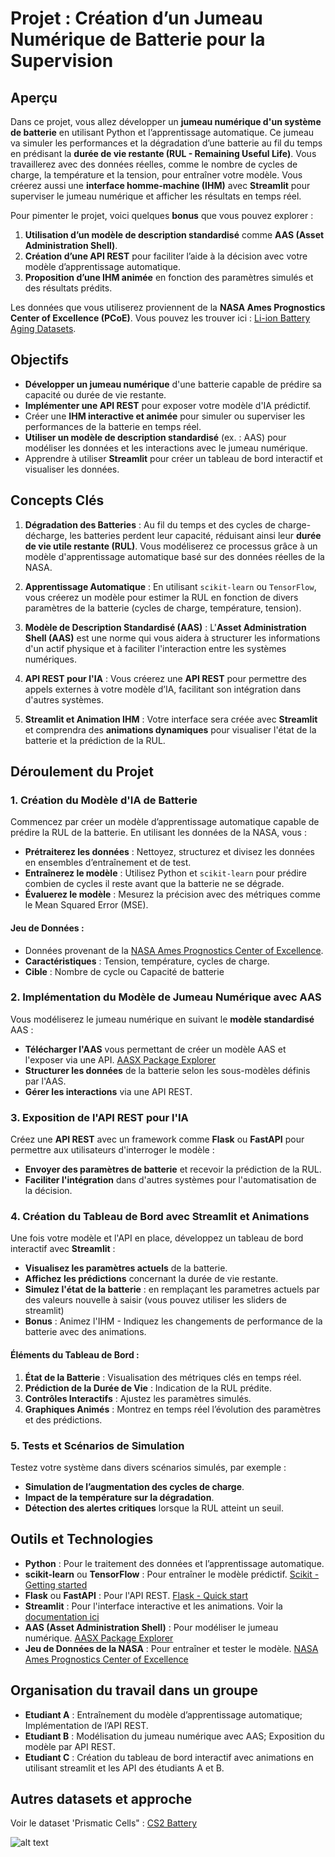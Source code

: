 # Projet : Création d’un Jumeau Numérique de Batterie pour la Supervision

## Aperçu
Dans ce projet, vous allez développer un **jumeau numérique d'un système de batterie** en utilisant Python et l’apprentissage automatique. Ce jumeau va simuler les performances et la dégradation d’une batterie au fil du temps en prédisant la **durée de vie restante (RUL - Remaining Useful Life)**. Vous travaillerez avec des données réelles, comme le nombre de cycles de charge, la température et la tension, pour entraîner votre modèle. Vous créerez aussi une **interface homme-machine (IHM)** avec **Streamlit** pour superviser le jumeau numérique et afficher les résultats en temps réel.

Pour pimenter le projet, voici quelques **bonus** que vous pouvez explorer :
1. **Utilisation d’un modèle de description standardisé** comme **AAS (Asset Administration Shell)**.
2. **Création d’une API REST** pour faciliter l’aide à la décision avec votre modèle d’apprentissage automatique.
3. **Proposition d’une IHM animée** en fonction des paramètres simulés et des résultats prédits.

Les données que vous utiliserez proviennent de la **NASA Ames Prognostics Center of Excellence (PCoE)**. Vous pouvez les trouver ici : [Li-ion Battery Aging Datasets](https://data.nasa.gov/dataset/Li-ion-Battery-Aging-Datasets/uj5r-zjdb/about_data).

## Objectifs
- **Développer un jumeau numérique** d'une batterie capable de prédire sa capacité ou durée de vie restante.
- **Implémenter une API REST** pour exposer votre modèle d'IA prédictif.
- Créer une **IHM interactive et animée** pour simuler ou superviser les performances de la batterie en temps réel.
- **Utiliser un modèle de description standardisé** (ex. : AAS) pour modéliser les données et les interactions avec le jumeau numérique.
- Apprendre à utiliser **Streamlit** pour créer un tableau de bord interactif et visualiser les données.

## Concepts Clés

1. **Dégradation des Batteries** : Au fil du temps et des cycles de charge-décharge, les batteries perdent leur capacité, réduisant ainsi leur **durée de vie utile restante (RUL)**. Vous modéliserez ce processus grâce à un modèle d'apprentissage automatique basé sur des données réelles de la NASA.

2. **Apprentissage Automatique** : En utilisant `scikit-learn` ou `TensorFlow`, vous créerez un modèle pour estimer la RUL en fonction de divers paramètres de la batterie (cycles de charge, température, tension).

3. **Modèle de Description Standardisé (AAS)** : L'**Asset Administration Shell (AAS)** est une norme qui vous aidera à structurer les informations d'un actif physique et à faciliter l'interaction entre les systèmes numériques.

4. **API REST pour l'IA** : Vous créerez une **API REST** pour permettre des appels externes à votre modèle d’IA, facilitant son intégration dans d'autres systèmes.

5. **Streamlit et Animation IHM** : Votre interface sera créée avec **Streamlit** et comprendra des **animations dynamiques** pour visualiser l'état de la batterie et la prédiction de la RUL.

## Déroulement du Projet

### 1. **Création du Modèle d'IA de Batterie**
Commencez par créer un modèle d’apprentissage automatique capable de prédire la RUL de la batterie. En utilisant les données de la NASA, vous :
- **Prétraiterez les données** : Nettoyez, structurez et divisez les données en ensembles d’entraînement et de test.
- **Entraînerez le modèle** : Utilisez Python et `scikit-learn` pour prédire combien de cycles il reste avant que la batterie ne se dégrade.
- **Évaluerez le modèle** : Mesurez la précision avec des métriques comme le Mean Squared Error (MSE).

#### Jeu de Données :
- Données provenant de la [NASA Ames Prognostics Center of Excellence](https://data.nasa.gov/dataset/Li-ion-Battery-Aging-Datasets/uj5r-zjdb/about_data).
- **Caractéristiques** : Tension, température, cycles de charge.
- **Cible** : Nombre de cycle ou Capacité de batterie

### 2. **Implémentation du Modèle de Jumeau Numérique avec AAS**
Vous modéliserez le jumeau numérique en suivant le **modèle standardisé** AAS :
- **Télécharger l'AAS** vous permettant de créer un modèle AAS et l'exposer via une API. [AASX Package Explorer](https://github.com/eclipse-aaspe/package-explorer/releases/download/v2024-06-10.alpha/aasx-package-explorer-blazorexplorer.2024-06-10.alpha.zip)
- **Structurer les données** de la batterie selon les sous-modèles définis par l'AAS.
- **Gérer les interactions** via une API REST.

### 3. **Exposition de l'API REST pour l'IA**
Créez une **API REST** avec un framework comme **Flask** ou **FastAPI** pour permettre aux utilisateurs d'interroger le modèle :
- **Envoyer des paramètres de batterie** et recevoir la prédiction de la RUL.
- **Faciliter l'intégration** dans d'autres systèmes pour l'automatisation de la décision.

### 4. **Création du Tableau de Bord avec Streamlit et Animations**
Une fois votre modèle et l'API en place, développez un tableau de bord interactif avec **Streamlit** :
- **Visualisez les paramètres actuels** de la batterie.
- **Affichez les prédictions** concernant la durée de vie restante.
- **Simulez l'état de la batterie** : en remplaçant les parametres actuels par des valeurs nouvelle à saisir (vous pouvez utiliser les sliders de streamlit) 
- **Bonus** : Animez l'IHM - Indiquez les changements de performance de la batterie avec des animations.

#### Éléments du Tableau de Bord :
1. **État de la Batterie** : Visualisation des métriques clés en temps réel.
2. **Prédiction de la Durée de Vie** : Indication de la RUL prédite.
3. **Contrôles Interactifs** : Ajustez les paramètres simulés.
4. **Graphiques Animés** : Montrez en temps réel l’évolution des paramètres et des prédictions.

### 5. **Tests et Scénarios de Simulation**
Testez votre système dans divers scénarios simulés, par exemple :
- **Simulation de l’augmentation des cycles de charge**.
- **Impact de la température sur la dégradation**.
- **Détection des alertes critiques** lorsque la RUL atteint un seuil.

## Outils et Technologies
- **Python** : Pour le traitement des données et l’apprentissage automatique.
- **scikit-learn** ou **TensorFlow** : Pour entraîner le modèle prédictif. [Scikit - Getting started](https://scikit-learn.org/stable/getting_started.html)
- **Flask** ou **FastAPI** : Pour l'API REST. [Flask - Quick start](https://flask.palletsprojects.com/en/3.0.x/quickstart/)
- **Streamlit** : Pour l'interface interactive et les animations. Voir la [documentation ici](https://docs.streamlit.io/)
- **AAS (Asset Administration Shell)** : Pour modéliser le jumeau numérique. [AASX Package Explorer](https://github.com/eclipse-aaspe/package-explorer/releases/download/v2024-06-10.alpha/aasx-package-explorer-blazorexplorer.2024-06-10.alpha.zip)
- **Jeu de Données de la NASA** : Pour entraîner et tester le modèle. [NASA Ames Prognostics Center of Excellence](https://data.nasa.gov/dataset/Li-ion-Battery-Aging-Datasets/uj5r-zjdb/about_data)

## Organisation du travail dans un groupe
- **Etudiant A** : Entraînement du modèle d’apprentissage automatique; Implémentation de l’API REST.
- **Etudiant B** : Modélisation du jumeau numérique avec AAS; Exposition du modèle par API REST.
- **Etudiant C** : Création du tableau de bord interactif avec animations en utilisant streamlit et les API des étudiants A et B.


## Autres datasets et approche 
Voir le dataset 'Prismatic Cells" : [CS2 Battery](https://calce.umd.edu/battery-data#CX2)

![alt text](image.png)

